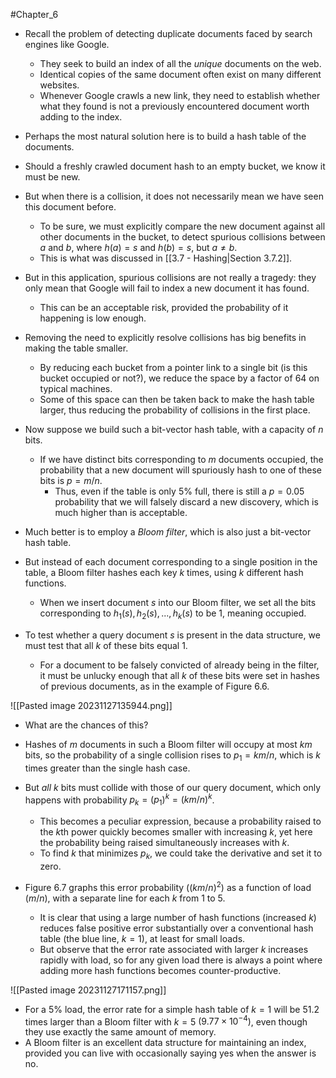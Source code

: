 #Chapter_6 
- Recall the problem of detecting duplicate documents faced by search engines like Google.
	- They seek to build an index of all the *unique* documents on the web.
	- Identical copies of the same document often exist on many different websites.
	- Whenever Google crawls a new link, they need to establish whether what they found is not a previously encountered document worth adding to the index.

- Perhaps the most natural solution here is to build a hash table of the documents.
- Should a freshly crawled document hash to an empty bucket, we know it must be new.
- But when there is a collision, it does not necessarily mean we have seen this document before.
	- To be sure, we must explicitly compare the new document against all other documents in the bucket, to detect spurious collisions between *a* and *b*, where $h(a)=s$ and $h(b)=s$, but $a\ne b$.
	- This is what was discussed in [[3.7 - Hashing|Section 3.7.2]].

- But in this application, spurious collisions are not really a tragedy: they only mean that Google will fail to index a new document it has found.
	- This can be an acceptable risk, provided the probability of it happening is low enough.

- Removing the need to explicitly resolve collisions has big benefits in making the table smaller.
	- By reducing each bucket from a pointer link to a single bit (is this bucket occupied or not?), we reduce the space by a factor of 64 on typical machines.
	- Some of this space can then be taken back to make the hash table larger, thus reducing the probability of collisions in the first place.

- Now suppose we build such a bit-vector hash table, with a capacity of *n* bits.
	- If we have distinct bits corresponding to *m* documents occupied, the probability that a new document will spuriously hash to one of these bits is $p=m/n$.
		- Thus, even if the table is only 5% full, there is still a $p=0.05$ probability that we will falsely discard a new discovery, which is much higher than is acceptable.

- Much better is to employ a *Bloom filter*, which is also just a bit-vector hash table.
- But instead of each document corresponding to a single position in the table, a Bloom filter hashes each key *k* times, using *k* different hash functions.
	- When we insert document *s* into our Bloom filter, we set all the bits corresponding to $h_1(s),h_2(s),...,h_k(s)$ to be 1, meaning occupied.
- To test whether a query document *s* is present in the data structure, we must test that all *k* of these bits equal 1.
	- For a document to be falsely convicted of already being in the filter, it must be unlucky enough that all *k* of these bits were set in hashes of previous documents, as in the example of Figure 6.6.

![[Pasted image 20231127135944.png]]

- What are the chances of this?
- Hashes of *m* documents in such a Bloom filter will occupy at most *km* bits, so the probability of a single collision rises to $p_1=km/n$, which is *k* times greater than the single hash case.
- But *all k* bits must collide with those of our query document, which only happens with probability $p_k=(p_1)^k=(km/n)^k$.
	- This becomes a peculiar expression, because a probability raised to the *k*th power quickly becomes smaller with increasing *k*, yet here the probability being raised simultaneously increases with *k*.
	- To find *k* that minimizes $p_k$, we could take the derivative and set it to zero.

- Figure 6.7 graphs this error probability ($(km/n)^2$) as a function of load ($m/n$), with a separate line for each *k* from 1 to 5.
	- It is clear that using a large number of hash functions (increased *k*) reduces false positive error substantially over a conventional hash table (the blue line, $k=1$), at least for small loads.
	- But observe that the error rate associated with larger *k* increases rapidly with load, so for any given load there is always a point where adding more hash functions becomes counter-productive.

![[Pasted image 20231127171157.png]]

- For a 5% load, the error rate for a simple hash table of $k=1$ will be 51.2 times larger than a Bloom filter with $k=5$ $(9.77\times 10^{-4})$, even though they use exactly the same amount of memory.
- A Bloom filter is an excellent data structure for maintaining an index, provided you can live with occasionally saying yes when the answer is no.
